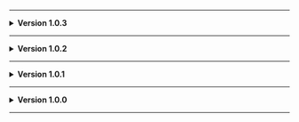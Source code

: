 
---

**<details><summary>Version 1.0.3</summary>**

 - Fixed an issue that I don't know how never happened before with checking items that have no prefab (Like the unused, unfinished cardboard box item in vanilla).
 
 </details>
 
---

**<details><summary>Version 1.0.2</summary>**

 - Now blocks [Lightutility](https://thunderstore.io/c/lethal-company/p/hu_luo_bo_ya/Lightutility/) from running to avoid issuess. PLEASE REMOVE LIGHTUTILITY LIGHTS FROM THIS MOD'S BLACKLIST AS I HANDLE THEM NOW!
 
 </details>
 
---

**<details><summary>Version 1.0.1</summary>**

 - Added debugging logs to print the indexes lights are created at on the player.
 
 </details>
 
---

**<details><summary>Version 1.0.0</summary>**

 - Initial release.
 
 </details>
 
---

